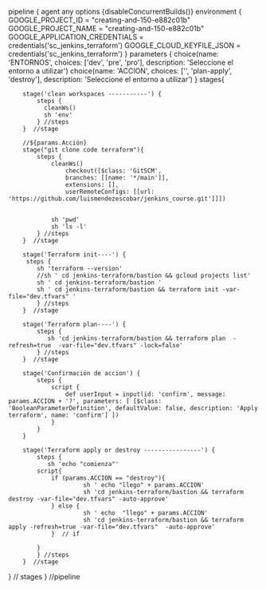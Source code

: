 pipeline {
    agent any
    options {disableConcurrentBuilds()}
    environment {
        GOOGLE_PROJECT_ID = "creating-and-150-e882c01b" 
        GOOGLE_PROJECT_NAME = "creating-and-150-e882c01b"
        GOOGLE_APPLICATION_CREDENTIALS = credentials('sc_jenkins_terraform')
        GOOGLE_CLOUD_KEYFILE_JSON = credentials('sc_jenkins_terraform')
    }
    parameters { 
      choice(name: 'ENTORNOS', choices: ['dev', 'pre', 'pro'], description: 'Seleccione el entorno a utilizar')
      choice(name: 'ACCION', choices: ['', 'plan-apply', 'destroy'], description: 'Seleccione el entorno a utilizar')
    }
    stages{
        
        stage('clean workspaces -----------') { 
            steps {
              cleanWs()
              sh 'env'
            } //steps
        }  //stage

        //${params.Acción}
        stage("git clone code terraform"){
            steps {
                cleanWs()             
                    checkout([$class: 'GitSCM', 
                    branches: [[name: '*/main']], 
                    extensions: [], 
                    userRemoteConfigs: [[url: 'https://github.com/luismendezescobar/jenkins_course.git']]])


                sh 'pwd' 
                sh 'ls -l'
            } //steps
        }  //stage
    
        stage('Terraform init----') {
         steps {
            sh 'terraform --version'
            //sh ' cd jenkins-terraform/bastion && gcloud projects list'
            sh ' cd jenkins-terraform/bastion '
            sh ' cd jenkins-terraform/bastion && terraform init -var-file="dev.tfvars" '
            } //steps
        }  //stage

        stage('Terraform plan----') {
            steps {
               sh 'cd jenkins-terraform/bastion && terraform plan  -refresh=true  -var-file="dev.tfvars" -lock=false'
            } //steps
        }  //stage
        
        stage('Confirmación de accion') {
            steps {
                script {
                    def userInput = input(id: 'confirm', message: params.ACCION + '?', parameters: [ [$class: 'BooleanParameterDefinition', defaultValue: false, description: 'Apply terraform', name: 'confirm'] ])
                }
            }
        }
        
        stage('Terraform apply or destroy ----------------') {
            steps {
               sh 'echo "comienza"'
            script{  
                if (params.ACCION == "destroy"){
                         sh ' echo "llego" + params.ACCION'   
                         sh 'cd jenkins-terraform/bastion && terraform destroy -var-file="dev.tfvars" -auto-approve'
                } else {
                         sh ' echo  "llego" + params.ACCION'                 
                         sh 'cd jenkins-terraform/bastion && terraform apply -refresh=true -var-file="dev.tfvars"  -auto-approve'  
                }  // if

            }
            } //steps
        }  //stage
   }  // stages
} //pipeline
